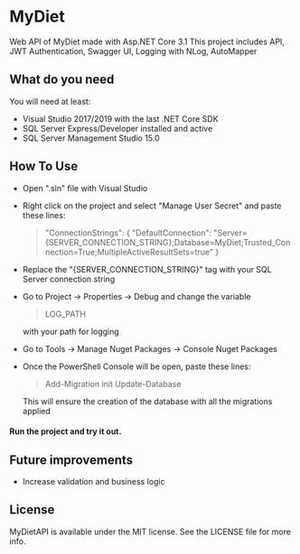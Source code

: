 # MyDiet
Web API of MyDiet made with Asp.NET Core 3.1
This project includes API, JWT Authentication, Swagger UI, Logging with NLog, AutoMapper

## What do you need
You will need at least: 
- Visual Studio 2017/2019 with the last .NET Core SDK
- SQL Server Express/Developer installed and active
- SQL Server Management Studio 15.0

## How To Use
- Open ".sln" file with Visual Studio
- Right click on the project and select "Manage User Secret" and paste these lines:

  > "ConnectionStrings": {
    "DefaultConnection": "Server={SERVER_CONNECTION_STRING};Database=MyDiet;Trusted_Connection=True;MultipleActiveResultSets=true"
  }
- Replace the "{SERVER_CONNECTION_STRING}" tag with your SQL Server connection string
- Go to Project -> Properties -> Debug and change the variable
  
  > LOG_PATH
  
  with your path for logging
- Go to Tools -> Manage Nuget Packages -> Console Nuget Packages
- Once the PowerShell Console will be open, paste these lines:

  > Add-Migration init
  > Update-Database
  
  This will ensure the creation of the database with all the migrations applied
  
#### Run the project and try it out.

## Future improvements
- Increase validation and business logic

## License
MyDietAPI is available under the MIT license. See the LICENSE file for more info.
